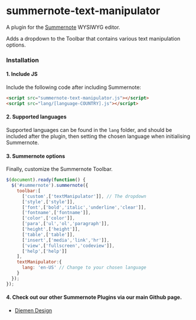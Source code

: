 # summernote-text-manipulator
A plugin for the [Summernote](https://github.com/summernote/summernote/) WYSIWYG editor.

Adds a dropdown to the Toolbar that contains various text manipulation options.

### Installation

#### 1. Include JS

Include the following code after including Summernote:

```html
<script src="summernote-text-manipulator.js"></script>
<script src="lang/[language-COUNTRY].js"></script>
```

#### 2. Supported languages

Supported languages can be found in the `lang` folder, and should be included after the plugin, then setting the chosen language when initialising Summernote.

#### 3. Summernote options
Finally, customize the Summernote Toolbar.

```javascript
$(document).ready(function() {
  $('#summernote').summernote({
    toolbar:[
      ['custom',['textManipulator']], // The dropdown
      ['style',['style']],
      ['font',['bold','italic','underline','clear']],
      ['fontname',['fontname']],
      ['color',['color']],
      ['para',['ul','ol','paragraph']],
      ['height',['height']],
      ['table',['table']],
      ['insert',['media','link','hr']],
      ['view',['fullscreen','codeview']],
      ['help',['help']]
    ],
    textManipulator:{
      lang: 'en-US' // Change to your chosen language
    }
  });
});
```

#### 4. Check out our other Summernote Plugins via our main Github page.
- [Diemen Design](https://github.com/DiemenDesign/)
